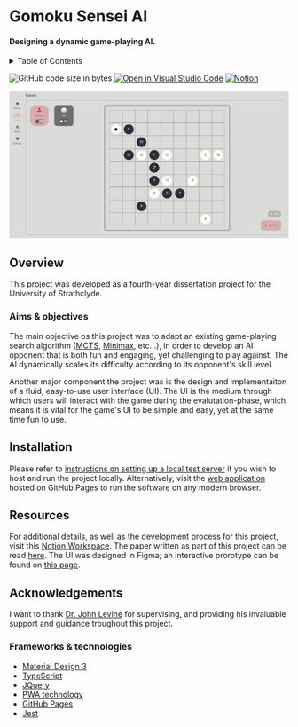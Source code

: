 # Gomoku Sensei AI
#### Designing a dynamic game-playing AI.

<details>
    <summary> Table of Contents </summary>
    <ol> 
        <li> <a href="#overview"> Overview </a> </li>
            <ol>
                <li> <a href="#aims--objectives"> Aims & objectives </a> </li>
            </ol>
        <li> <a href="#installation"> Installation </a> </li>
        <li> <a href="#resources"> Resources </a> </li>
        <li> <a href="#acknoledgements"> Acknowledgements </a> </li>
            <ol>
                <li> <a href="#frameworks--technologies"> Frameworks & technologies </a> </li>
            </ol>
    </ol>
</details>

![GitHub code size in bytes](https://img.shields.io/github/languages/code-size/HaresMahmood/gomoku-sensei)
[![Open in Visual Studio Code](https://open.vscode.dev/badges/open-in-vscode.svg)](https://open.vscode.dev/HaresMahmood/gomoku-sensei)
[![Notion](https://img.shields.io/badge/Notion-%23000000.svg?style=for-the-badge&logo=notion&logoColor=white)]()

![Screenshot](./res/screenshot.png)

## Overview
This project was developed as a fourth-year dissertation project for the University of Strathclyde.

### Aims & objectives
The main objective os this project was to adapt an existing game-playing search algorithm ([MCTS](https://en.wikipedia.org/wiki/Monte_Carlo_tree_search), [Minimax](https://en.wikipedia.org/wiki/Minimax), etc...), in order to develop an AI opponent that is both fun and engaging, yet challenging to play against. The AI dynamically scales its difficulty according to its opponent's skill level.

Another major component the project was is the design and implementaiton of a fluid, easy-to-use user interface (UI). The UI is the medium through which users will interact with the game during the evalutation-phase, which means it is vital for the game's UI to be simple and easy, yet at the same time fun to use.

## Installation
Please refer to [instructions on setting up a local test server](https://developer.mozilla.org/en-US/docs/Learn/Common_questions/set_up_a_local_testing_server) if you wish to host and run the project locally. Alternatively, visit the [web application](https://haresmahmood.github.io/gomoku-sensei/) hosted on GitHub Pages to run the software on any modern browser.

## Resources
For additional details, as well as the development process for this project, visit this [Notion Workspace](). The paper written as part of this project can be read [here](https://drive.google.com/file/d/1mnz7TNERF8jVEQjdcrgVpBM5L8kvzhrm/view?usp=sharing). The UI was designed in Figma; an interactive prorotype can be found on [this page](https://www.figma.com/proto/uhH23aRZvGQsOViY0bnnVP/Gomoku?node-id=64%3A19).

## Acknowledgements
I want to thank [Dr. John Levine](https://www.strath.ac.uk/staff/levinejohndr/) for supervising, and providing his invaluable support and guidance troughout this project.

### Frameworks & technologies
* [Material Design 3](https://m3.material.io/)
* [TypeScript](https://www.typescriptlang.org/)
* [JQuery](https://jquery.com/)
* [PWA technology](https://web.dev/progressive-web-apps/)
* [GitHub Pages](https://pages.github.com/)
* [Jest](https://jestjs.io/)

